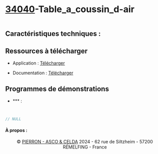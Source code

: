 # [34040](https://www.pierron.fr)-Table_a_coussin_d-air

<p align='center' width="100%">
    <img width="50%" src=" ">
</p>

<div align='justify'>


</div>

## Caractéristiques techniques :

## Ressources à télécharger

- Application : [Télécharger]()

- Documentation : [Télécharger]()

## Programmes de démonstrations

- *** :

```cpp


// NULL


```

#### À propos :
<div align='center'>

© [PIERRON - ASCO & CELDA](https://www.pierron.fr) 2024 - 62 rue de Siltzheim - 57200 RÉMELFING - France

</div>
